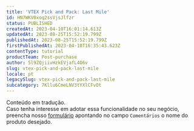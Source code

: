 ```yaml
---
title: 'VTEX Pick and Pack: Last Mile'
id: HN7WKV0xoq2ssVjsJlfzr
status: PUBLISHED
createdAt: 2023-04-10T16:01:14.613Z
updatedAt: 2023-08-25T15:52:19.799Z
publishedAt: 2023-08-25T15:52:19.799Z
firstPublishedAt: 2023-04-10T16:35:43.623Z
contentType: tutorial
productTeam: Post-purchase
author: 5l9ZQjiivHzkEVjafL4O6v
slug: vtex-pick-and-pack-last-mile
locale: pt
legacySlug: vtex-pick-and-pack-last-mile
subcategory: 7Kllu6CmeLNV3tYXlCFvOt
---
```


<div class="alert alert-warning" role="alert">Conteúdo em tradução.</div>

<div class = "alert alert-info">
Caso tenha interesse em adotar essa funcionalidade no seu negócio, preencha nosso <a href="https://vtex.com/br-pt/contato/">formulário</a> apontando no campo <code>Comentários</code> o nome do produto desejado.
</div>

